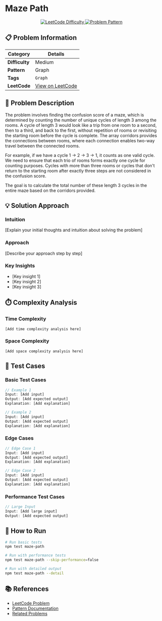 # Maze Path

<div align="center">
  <a href="https://www.educative.io/interview-prep/coding/paths-in-maze-that-lead-to-same-room">
    <img src="https://img.shields.io/badge/LeetCode-Medium-yellow" alt="LeetCode Difficulty" />
  </a>
  <a href="https://www.educative.io/interview-prep/coding/paths-in-maze-that-lead-to-same-room">
    <img src="https://img.shields.io/badge/Pattern-Graph-blue" alt="Problem Pattern" />
  </a>
</div>

## 📋 Problem Information

| Category       | Details                                                                                                 |
| -------------- | ------------------------------------------------------------------------------------------------------- |
| **Difficulty** | Medium                                                                                                  |
| **Pattern**    | Graph                                                                                                   |
| **Tags**       | `Graph`                                                                                                 |
| **LeetCode**   | [View on LeetCode](https://www.educative.io/interview-prep/coding/paths-in-maze-that-lead-to-same-room) |

## 📝 Problem Description

The problem involves finding the confusion score of a maze, which is determined by counting the number of unique cycles of length 3 among the rooms. A cycle of length 3 would look like a trip from one room to a second, then to a third, and back to the first, without repetition of rooms or revisiting the starting room before the cycle is complete. The array corridors provides the connections between rooms, where each connection enables two-way travel between the connected rooms.

For example, if we have a cycle 1 → 2 → 3 → 1, it counts as one valid cycle. We need to ensure that each trio of rooms forms exactly one cycle for counting purposes. Cycles with more than three rooms or cycles that don't return to the starting room after exactly three steps are not considered in the confusion score.

The goal is to calculate the total number of these length 3 cycles in the entire maze based on the corridors provided.

## 💡 Solution Approach

### Intuition

[Explain your initial thoughts and intuition about solving the problem]

### Approach

[Describe your approach step by step]

### Key Insights

- [Key insight 1]
- [Key insight 2]
- [Key insight 3]

## ⏱️ Complexity Analysis

### Time Complexity

```
[Add time complexity analysis here]
```

### Space Complexity

```
[Add space complexity analysis here]
```

## 🧪 Test Cases

### Basic Test Cases

```javascript
// Example 1
Input: [Add input]
Output: [Add expected output]
Explanation: [Add explanation]

// Example 2
Input: [Add input]
Output: [Add expected output]
Explanation: [Add explanation]
```

### Edge Cases

```javascript
// Edge Case 1
Input: [Add input]
Output: [Add expected output]
Explanation: [Add explanation]

// Edge Case 2
Input: [Add input]
Output: [Add expected output]
Explanation: [Add explanation]
```

### Performance Test Cases

```javascript
// Large Input
Input: [Add large input]
Output: [Add expected output]
```

## 🚀 How to Run

```bash
# Run basic tests
npm test maze-path

# Run with performance tests
npm test maze-path --skip-performance=false

# Run with detailed output
npm test maze-path --detail
```

## 📚 References

- [LeetCode Problem](https://www.educative.io/interview-prep/coding/paths-in-maze-that-lead-to-same-room)
- [Pattern Documentation](https://leetcode.com/explore/learn/card/patterns/)
- [Related Problems](#)
